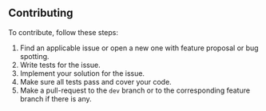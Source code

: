 ##  Contributing
To contribute, follow these steps:
1.  Find an applicable issue or open a new one with feature proposal or bug spotting.
2.  Write tests for the issue.
3.  Implement your solution for the issue.
4.  Make sure all tests pass and cover your code.
5.  Make a pull-request to the `dev` branch or to the corresponding feature branch if there is any.
